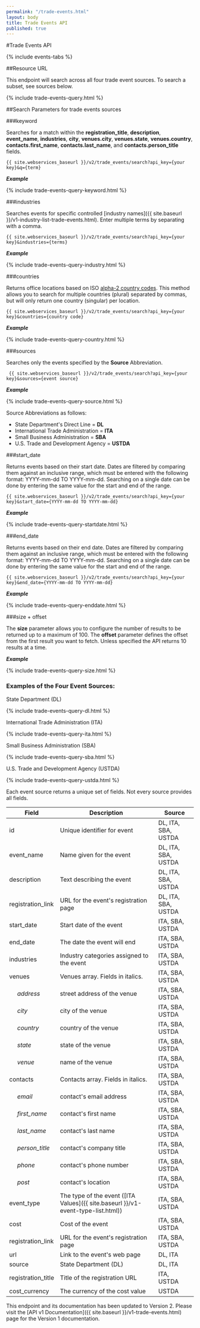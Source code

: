 ```yaml
---
permalink: "/trade-events.html"
layout: body
title: Trade Events API
published: true
---
```


#Trade Events API

{% include events-tabs %}

##Resource URL

This endpoint will search across all four trade event sources.  To search a subset, see sources below.

{% include trade-events-query.html %}

##Search Parameters for trade events sources

###keyword

Searches for a match within the **registration_title**, **description**, **event_name**, **industries**, **city**, **venues.city**, **venues.state**, **venues.country**, **contacts.first_name**, **contacts.last_name**, and **contacts.person_title** fields.

    {{ site.webservices_baseurl }}/v2/trade_events/search?api_key={your key}&q={term}

**_Example_**

{% include trade-events-query-keyword.html %}

###industries

Searches events for specific controlled [industry names]({{ site.baseurl }}/v1-industry-list-trade-events.html).  Enter multiple terms by separating with a comma.

    {{ site.webservices_baseurl }}/v2/trade_events/search?api_key={your key}&industries={terms}

**_Example_**

{% include trade-events-query-industry.html %}

###countries

Returns office locations based on ISO [alpha-2 country codes](http://www.iso.org/iso/home/standards/country_codes/country_names_and_code_elements.htm).  This method allows you to search for multiple countries (plural) separated by commas, but will only return one country (singular) per location.

    {{ site.webservices_baseurl }}/v2/trade_events/search?api_key={your key}&countries={country code}

**_Example_**

{% include trade-events-query-country.html %}

###sources

Searches only the events specified by the **Source** Abbreviation.

	 {{ site.webservices_baseurl }}/v2/trade_events/search?api_key={your key}&sources={event source}

**_Example_**

{% include trade-events-query-source.html %}

Source Abbreviations as follows:

* State Department's Direct Line = **DL**
* International Trade Administration = **ITA**
* Small Business Administration = **SBA**
* U.S. Trade and Development Agency = **USTDA**


###start_date

Returns events based on their start date.  Dates are filtered by comparing them against an inclusive range, which must be entered with the following format:  YYYY-mm-dd TO YYYY-mm-dd.  Searching on a single date can be done by entering the same value for the start and end of the range.


    {{ site.webservices_baseurl }}/v2/trade_events/search?api_key={your key}&start_date={YYYY-mm-dd TO YYYY-mm-dd}

**_Example_**

{% include trade-events-query-startdate.html %}

###end_date

Returns events based on their end date.  Dates are filtered by comparing them against an inclusive range, which must be entered with the following format:  YYYY-mm-dd TO YYYY-mm-dd.  Searching on a single date can be done by entering the same value for the start and end of the range.


    {{ site.webservices_baseurl }}/v2/trade_events/search?api_key={your key}&end_date={YYYY-mm-dd TO YYYY-mm-dd}

**_Example_**

{% include trade-events-query-enddate.html %}

###size + offset

The **size** parameter allows you to configure the number of results to be returned up to a maximum of 100. The **offset** parameter defines the offset from the first result you want to fetch. Unless specified the API returns 10 results at a time.

**_Example_**

{% include trade-events-query-size.html %}

### Examples of the Four Event Sources: 

State Department (DL) 

{% include trade-events-query-dl.html %}

International Trade Administration (ITA) 

{% include trade-events-query-ita.html %}

Small Business Administration (SBA) 

{% include trade-events-query-sba.html %}

U.S. Trade and Development Agency (USTDA) 

{% include trade-events-query-ustda.html %}

Each event source returns a unique set of fields.  Not every source provides all fields.

| Field              | Description                             | Source             |
| ------------------ | --------------------------------------- | ------------------ |
| id                 | Unique identifier for event             | DL, ITA, SBA, USTDA					|
| event_name         | Name given for the event                | DL, ITA, SBA, USTDA 					|
| description        | Text describing the event 			   | DL, ITA, SBA, USTDA 					|
| registration_link  | URL for the event's registration page   | DL, ITA, SBA, USTDA 					|
| start_date         | Start date of the event 			       | ITA, SBA, USTDA 					    |
| end_date           | The date the event will end  		   | ITA, SBA, USTDA 					    |
| industries         | Industry categories assigned to the event    | ITA, SBA, USTDA						|
| venues             | Venues array. Fields in italics.    | ITA, SBA, USTDA						|
| &nbsp;&nbsp;&nbsp;&nbsp; _address_            | street address of the venue     		   | ITA, SBA, USTDA 						|
| &nbsp;&nbsp;&nbsp;&nbsp; _city_               | city of the venue                       | ITA, SBA, USTDA 						|
| &nbsp;&nbsp;&nbsp;&nbsp; _country_            | country of the venue                    | ITA, SBA, USTDA 						|
| &nbsp;&nbsp;&nbsp;&nbsp; _state_              | state of the venue                      | ITA, SBA, USTDA 						|
| &nbsp;&nbsp;&nbsp;&nbsp; _venue_              | name of the venue                       | ITA, SBA, USTDA 						| 
| contacts           | Contacts array. Fields in italics.              | ITA, SBA, USTDA 							|
| &nbsp;&nbsp;&nbsp;&nbsp; _email_              | contact's email address                 | ITA, SBA, USTDA 						| 
| &nbsp;&nbsp;&nbsp;&nbsp; _first_name_         | contact's first name                    | ITA, SBA, USTDA 						|
| &nbsp;&nbsp;&nbsp;&nbsp; _last_name_          | contact's last name                     | ITA, SBA, USTDA 						|
| &nbsp;&nbsp;&nbsp;&nbsp; _person_title_       | contact's company title                 | ITA, SBA, USTDA 						|
| &nbsp;&nbsp;&nbsp;&nbsp; _phone_              | contact's phone number                  | ITA, SBA, USTDA 						|
| &nbsp;&nbsp;&nbsp;&nbsp; _post_               | contact's location                      | ITA, SBA, USTDA 						|
| event_type         | The type of the event ([ITA Values]({{ site.baseurl }}/v1-event-type-list.html)) | ITA, SBA, USTDA 					    |
| cost               | Cost of the event                       | ITA, SBA, USTDA							|
| registration_link  | URL for the event's registration page   | ITA, SBA, USTDA							|
| url        		 | Link to the event's web page 		   | DL, ITA 								|
| source        	 | State Department (DL) 			   	   | DL, ITA								|
| registration_title | Title of the registration URL           | ITA, USTDA									|
| cost_currency      | The currency of the cost value          | USTDA										|


This endpoint and its documentation has been updated to Version 2. Please visit the [API v1 Documentation]({{ site.baseurl }}/v1-trade-events.html) page for the Version 1 documentation.


